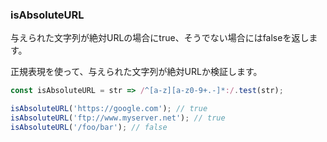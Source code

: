 ### isAbsoluteURL

与えられた文字列が絶対URLの場合にtrue、そうでない場合にはfalseを返します。

正規表現を使って、与えられた文字列が絶対URLか検証します。


```js
const isAbsoluteURL = str => /^[a-z][a-z0-9+.-]*:/.test(str);
```

```js
isAbsoluteURL('https://google.com'); // true
isAbsoluteURL('ftp://www.myserver.net'); // true
isAbsoluteURL('/foo/bar'); // false
```
